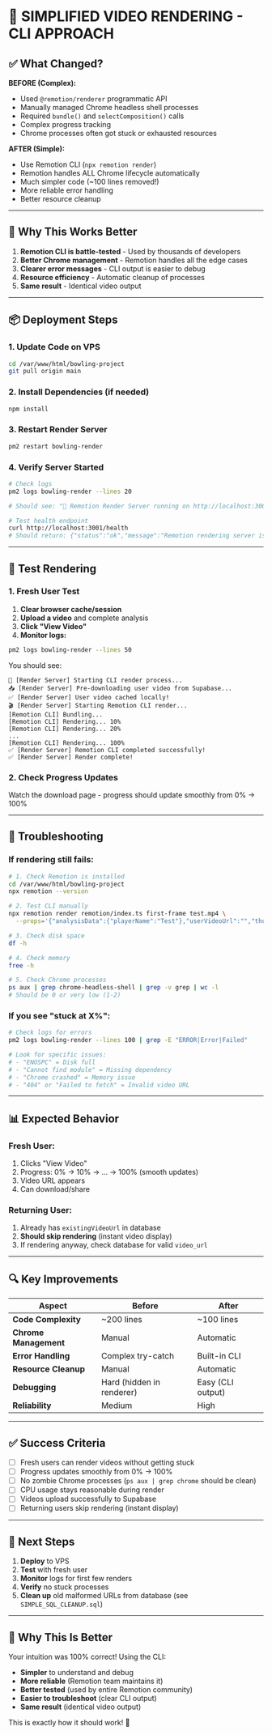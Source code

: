 # 🚀 SIMPLIFIED VIDEO RENDERING - CLI APPROACH

## ✅ What Changed?

**BEFORE (Complex):**
- Used `@remotion/renderer` programmatic API
- Manually managed Chrome headless shell processes
- Required `bundle()` and `selectComposition()` calls
- Complex progress tracking
- Chrome processes often got stuck or exhausted resources

**AFTER (Simple):**
- Use Remotion CLI (`npx remotion render`)
- Remotion handles ALL Chrome lifecycle automatically
- Much simpler code (~100 lines removed!)
- More reliable error handling
- Better resource cleanup

---

## 🎯 Why This Works Better

1. **Remotion CLI is battle-tested** - Used by thousands of developers
2. **Better Chrome management** - Remotion handles all the edge cases
3. **Clearer error messages** - CLI output is easier to debug
4. **Resource efficiency** - Automatic cleanup of processes
5. **Same result** - Identical video output

---

## 📦 Deployment Steps

### 1. Update Code on VPS

```bash
cd /var/www/html/bowling-project
git pull origin main
```

### 2. Install Dependencies (if needed)

```bash
npm install
```

### 3. Restart Render Server

```bash
pm2 restart bowling-render
```

### 4. Verify Server Started

```bash
# Check logs
pm2 logs bowling-render --lines 20

# Should see: "🎯 Remotion Render Server running on http://localhost:3001"

# Test health endpoint
curl http://localhost:3001/health
# Should return: {"status":"ok","message":"Remotion rendering server is running"}
```

---

## 🧪 Test Rendering

### 1. Fresh User Test

1. **Clear browser cache/session**
2. **Upload a video** and complete analysis
3. **Click "View Video"**
4. **Monitor logs:**

```bash
pm2 logs bowling-render --lines 50
```

You should see:
```
🚀 [Render Server] Starting CLI render process...
📥 [Render Server] Pre-downloading user video from Supabase...
✅ [Render Server] User video cached locally!
🎬 [Render Server] Starting Remotion CLI render...
[Remotion CLI] Bundling...
[Remotion CLI] Rendering... 10%
[Remotion CLI] Rendering... 20%
...
[Remotion CLI] Rendering... 100%
✅ [Render Server] Remotion CLI completed successfully!
✅ [Render Server] Render complete!
```

### 2. Check Progress Updates

Watch the download page - progress should update smoothly from 0% → 100%

---

## 🐛 Troubleshooting

### If rendering still fails:

```bash
# 1. Check Remotion is installed
cd /var/www/html/bowling-project
npx remotion --version

# 2. Test CLI manually
npx remotion render remotion/index.ts first-frame test.mp4 \
  --props='{"analysisData":{"playerName":"Test"},"userVideoUrl":"","thumbnailDataUrl":"data:image/png;base64,..."}'

# 3. Check disk space
df -h

# 4. Check memory
free -h

# 5. Check Chrome processes
ps aux | grep chrome-headless-shell | grep -v grep | wc -l
# Should be 0 or very low (1-2)
```

### If you see "stuck at X%":

```bash
# Check logs for errors
pm2 logs bowling-render --lines 100 | grep -E "ERROR|Error|Failed"

# Look for specific issues:
# - "ENOSPC" = Disk full
# - "Cannot find module" = Missing dependency
# - "Chrome crashed" = Memory issue
# - "404" or "Failed to fetch" = Invalid video URL
```

---

## 📊 Expected Behavior

### Fresh User:
1. Clicks "View Video"
2. Progress: 0% → 10% → ... → 100% (smooth updates)
3. Video URL appears
4. Can download/share

### Returning User:
1. Already has `existingVideoUrl` in database
2. **Should skip rendering** (instant video display)
3. If rendering anyway, check database for valid `video_url`

---

## 🔍 Key Improvements

| Aspect | Before | After |
|--------|--------|-------|
| **Code Complexity** | ~200 lines | ~100 lines |
| **Chrome Management** | Manual | Automatic |
| **Error Handling** | Complex try-catch | Built-in CLI |
| **Resource Cleanup** | Manual | Automatic |
| **Debugging** | Hard (hidden in renderer) | Easy (CLI output) |
| **Reliability** | Medium | High |

---

## ✅ Success Criteria

- [ ] Fresh users can render videos without getting stuck
- [ ] Progress updates smoothly from 0% → 100%
- [ ] No zombie Chrome processes (`ps aux | grep chrome` should be clean)
- [ ] CPU usage stays reasonable during render
- [ ] Videos upload successfully to Supabase
- [ ] Returning users skip rendering (instant display)

---

## 📝 Next Steps

1. **Deploy** to VPS
2. **Test** with fresh user
3. **Monitor** logs for first few renders
4. **Verify** no stuck processes
5. **Clean up** old malformed URLs from database (see `SIMPLE_SQL_CLEANUP.sql`)

---

## 🎉 Why This Is Better

Your intuition was 100% correct! Using the CLI:
- **Simpler** to understand and debug
- **More reliable** (Remotion team maintains it)
- **Better tested** (used by entire Remotion community)
- **Easier to troubleshoot** (clear CLI output)
- **Same result** (identical video output)

This is exactly how it should work! 🚀

